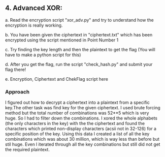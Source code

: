 ## 4. Advanced XOR:
a. Read the encryption script "xor_adv.py" and try to understand how the encryption is
really working.

b. You have been given the ciphertext in "ciphertext.txt" which has been encrypted using
the script mentioned in Point Number 1

c. Try finding the key length and then the plaintext to get the flag (You will have to make
a python script for this)

d. After you get the flag, run the script "check_hash.py" and submit your flag there!

e. Encryption, Ciphertext and ChekFlag script here



### Approach
I figured out how to decrypt a ciphertext into a plaintext from a specific key.The other task was find key for the given ciphertext. I used brute forcing method but the total number of combinations was 52**5 which is very huge. So I had to filter down the combinations. I xored the whole alphabets (the only characters in the key) with the the ciphertext and found the characters which printed non-display characters (acsii not in 32-126)
for a specific position of the key. Using this data I created a list of all the key combinations which was about 30 million, which is way less than before but stil huge. Even I iterated through all the key combinations but still did not get the required plaintext.
